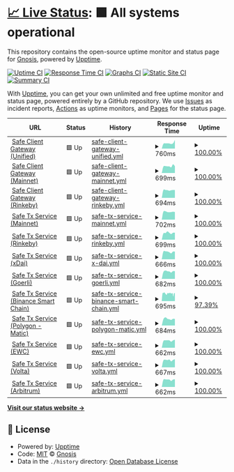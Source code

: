 # [📈 Live Status](https://gnosis.github.io/safe-services-status): <!--live status--> **🟩 All systems operational**

This repository contains the open-source uptime monitor and status page for [Gnosis](https://gnosis.io), powered by [Upptime](https://github.com/upptime/upptime).

[![Uptime CI](https://github.com/gnosis/safe-services-status/workflows/Uptime%20CI/badge.svg)](https://github.com/gnosis/safe-services-status/actions?query=workflow%3A%22Uptime+CI%22)
[![Response Time CI](https://github.com/gnosis/safe-services-status/workflows/Response%20Time%20CI/badge.svg)](https://github.com/gnosis/safe-services-status/actions?query=workflow%3A%22Response+Time+CI%22)
[![Graphs CI](https://github.com/gnosis/safe-services-status/workflows/Graphs%20CI/badge.svg)](https://github.com/gnosis/safe-services-status/actions?query=workflow%3A%22Graphs+CI%22)
[![Static Site CI](https://github.com/gnosis/safe-services-status/workflows/Static%20Site%20CI/badge.svg)](https://github.com/gnosis/safe-services-status/actions?query=workflow%3A%22Static+Site+CI%22)
[![Summary CI](https://github.com/gnosis/safe-services-status/workflows/Summary%20CI/badge.svg)](https://github.com/gnosis/safe-services-status/actions?query=workflow%3A%22Summary+CI%22)

With [Upptime](https://upptime.js.org), you can get your own unlimited and free uptime monitor and status page, powered entirely by a GitHub repository. We use [Issues](https://github.com/gnosis/safe-services-status/issues) as incident reports, [Actions](https://github.com/gnosis/safe-services-status/actions) as uptime monitors, and [Pages](https://gnosis.github.io/safe-services-status) for the status page.

<!--start: status pages-->
<!-- This summary is generated by Upptime (https://github.com/upptime/upptime) -->
<!-- Do not edit this manually, your changes will be overwritten -->
<!-- prettier-ignore -->
| URL | Status | History | Response Time | Uptime |
| --- | ------ | ------- | ------------- | ------ |
| <img alt="" src="https://favicons.githubusercontent.com/safe-client.gnosis.io" height="13"> [Safe Client Gateway (Unified)](https://safe-client.gnosis.io/health/) | 🟩 Up | [safe-client-gateway-unified.yml](https://github.com/gnosis/safe-services-status/commits/HEAD/history/safe-client-gateway-unified.yml) | <details><summary><img alt="Response time graph" src="./graphs/safe-client-gateway-unified/response-time-week.png" height="20"> 760ms</summary><br><a href="https://gnosis.github.io/safe-services-status/history/safe-client-gateway-unified"><img alt="Response time 724" src="https://img.shields.io/endpoint?url=https%3A%2F%2Fraw.githubusercontent.com%2Fgnosis%2Fsafe-services-status%2FHEAD%2Fapi%2Fsafe-client-gateway-unified%2Fresponse-time.json"></a><br><a href="https://gnosis.github.io/safe-services-status/history/safe-client-gateway-unified"><img alt="24-hour response time 731" src="https://img.shields.io/endpoint?url=https%3A%2F%2Fraw.githubusercontent.com%2Fgnosis%2Fsafe-services-status%2FHEAD%2Fapi%2Fsafe-client-gateway-unified%2Fresponse-time-day.json"></a><br><a href="https://gnosis.github.io/safe-services-status/history/safe-client-gateway-unified"><img alt="7-day response time 760" src="https://img.shields.io/endpoint?url=https%3A%2F%2Fraw.githubusercontent.com%2Fgnosis%2Fsafe-services-status%2FHEAD%2Fapi%2Fsafe-client-gateway-unified%2Fresponse-time-week.json"></a><br><a href="https://gnosis.github.io/safe-services-status/history/safe-client-gateway-unified"><img alt="30-day response time 728" src="https://img.shields.io/endpoint?url=https%3A%2F%2Fraw.githubusercontent.com%2Fgnosis%2Fsafe-services-status%2FHEAD%2Fapi%2Fsafe-client-gateway-unified%2Fresponse-time-month.json"></a><br><a href="https://gnosis.github.io/safe-services-status/history/safe-client-gateway-unified"><img alt="1-year response time 724" src="https://img.shields.io/endpoint?url=https%3A%2F%2Fraw.githubusercontent.com%2Fgnosis%2Fsafe-services-status%2FHEAD%2Fapi%2Fsafe-client-gateway-unified%2Fresponse-time-year.json"></a></details> | <details><summary><a href="https://gnosis.github.io/safe-services-status/history/safe-client-gateway-unified">100.00%</a></summary><a href="https://gnosis.github.io/safe-services-status/history/safe-client-gateway-unified"><img alt="All-time uptime 99.98%" src="https://img.shields.io/endpoint?url=https%3A%2F%2Fraw.githubusercontent.com%2Fgnosis%2Fsafe-services-status%2FHEAD%2Fapi%2Fsafe-client-gateway-unified%2Fuptime.json"></a><br><a href="https://gnosis.github.io/safe-services-status/history/safe-client-gateway-unified"><img alt="24-hour uptime 100.00%" src="https://img.shields.io/endpoint?url=https%3A%2F%2Fraw.githubusercontent.com%2Fgnosis%2Fsafe-services-status%2FHEAD%2Fapi%2Fsafe-client-gateway-unified%2Fuptime-day.json"></a><br><a href="https://gnosis.github.io/safe-services-status/history/safe-client-gateway-unified"><img alt="7-day uptime 100.00%" src="https://img.shields.io/endpoint?url=https%3A%2F%2Fraw.githubusercontent.com%2Fgnosis%2Fsafe-services-status%2FHEAD%2Fapi%2Fsafe-client-gateway-unified%2Fuptime-week.json"></a><br><a href="https://gnosis.github.io/safe-services-status/history/safe-client-gateway-unified"><img alt="30-day uptime 99.98%" src="https://img.shields.io/endpoint?url=https%3A%2F%2Fraw.githubusercontent.com%2Fgnosis%2Fsafe-services-status%2FHEAD%2Fapi%2Fsafe-client-gateway-unified%2Fuptime-month.json"></a><br><a href="https://gnosis.github.io/safe-services-status/history/safe-client-gateway-unified"><img alt="1-year uptime 99.98%" src="https://img.shields.io/endpoint?url=https%3A%2F%2Fraw.githubusercontent.com%2Fgnosis%2Fsafe-services-status%2FHEAD%2Fapi%2Fsafe-client-gateway-unified%2Fuptime-year.json"></a></details>
| <img alt="" src="https://favicons.githubusercontent.com/safe-client.mainnet.gnosis.io" height="13"> [Safe Client Gateway (Mainnet)](https://safe-client.mainnet.gnosis.io/health/) | 🟩 Up | [safe-client-gateway-mainnet.yml](https://github.com/gnosis/safe-services-status/commits/HEAD/history/safe-client-gateway-mainnet.yml) | <details><summary><img alt="Response time graph" src="./graphs/safe-client-gateway-mainnet/response-time-week.png" height="20"> 699ms</summary><br><a href="https://gnosis.github.io/safe-services-status/history/safe-client-gateway-mainnet"><img alt="Response time 1166" src="https://img.shields.io/endpoint?url=https%3A%2F%2Fraw.githubusercontent.com%2Fgnosis%2Fsafe-services-status%2FHEAD%2Fapi%2Fsafe-client-gateway-mainnet%2Fresponse-time.json"></a><br><a href="https://gnosis.github.io/safe-services-status/history/safe-client-gateway-mainnet"><img alt="24-hour response time 702" src="https://img.shields.io/endpoint?url=https%3A%2F%2Fraw.githubusercontent.com%2Fgnosis%2Fsafe-services-status%2FHEAD%2Fapi%2Fsafe-client-gateway-mainnet%2Fresponse-time-day.json"></a><br><a href="https://gnosis.github.io/safe-services-status/history/safe-client-gateway-mainnet"><img alt="7-day response time 699" src="https://img.shields.io/endpoint?url=https%3A%2F%2Fraw.githubusercontent.com%2Fgnosis%2Fsafe-services-status%2FHEAD%2Fapi%2Fsafe-client-gateway-mainnet%2Fresponse-time-week.json"></a><br><a href="https://gnosis.github.io/safe-services-status/history/safe-client-gateway-mainnet"><img alt="30-day response time 659" src="https://img.shields.io/endpoint?url=https%3A%2F%2Fraw.githubusercontent.com%2Fgnosis%2Fsafe-services-status%2FHEAD%2Fapi%2Fsafe-client-gateway-mainnet%2Fresponse-time-month.json"></a><br><a href="https://gnosis.github.io/safe-services-status/history/safe-client-gateway-mainnet"><img alt="1-year response time 1166" src="https://img.shields.io/endpoint?url=https%3A%2F%2Fraw.githubusercontent.com%2Fgnosis%2Fsafe-services-status%2FHEAD%2Fapi%2Fsafe-client-gateway-mainnet%2Fresponse-time-year.json"></a></details> | <details><summary><a href="https://gnosis.github.io/safe-services-status/history/safe-client-gateway-mainnet">100.00%</a></summary><a href="https://gnosis.github.io/safe-services-status/history/safe-client-gateway-mainnet"><img alt="All-time uptime 99.95%" src="https://img.shields.io/endpoint?url=https%3A%2F%2Fraw.githubusercontent.com%2Fgnosis%2Fsafe-services-status%2FHEAD%2Fapi%2Fsafe-client-gateway-mainnet%2Fuptime.json"></a><br><a href="https://gnosis.github.io/safe-services-status/history/safe-client-gateway-mainnet"><img alt="24-hour uptime 100.00%" src="https://img.shields.io/endpoint?url=https%3A%2F%2Fraw.githubusercontent.com%2Fgnosis%2Fsafe-services-status%2FHEAD%2Fapi%2Fsafe-client-gateway-mainnet%2Fuptime-day.json"></a><br><a href="https://gnosis.github.io/safe-services-status/history/safe-client-gateway-mainnet"><img alt="7-day uptime 100.00%" src="https://img.shields.io/endpoint?url=https%3A%2F%2Fraw.githubusercontent.com%2Fgnosis%2Fsafe-services-status%2FHEAD%2Fapi%2Fsafe-client-gateway-mainnet%2Fuptime-week.json"></a><br><a href="https://gnosis.github.io/safe-services-status/history/safe-client-gateway-mainnet"><img alt="30-day uptime 100.00%" src="https://img.shields.io/endpoint?url=https%3A%2F%2Fraw.githubusercontent.com%2Fgnosis%2Fsafe-services-status%2FHEAD%2Fapi%2Fsafe-client-gateway-mainnet%2Fuptime-month.json"></a><br><a href="https://gnosis.github.io/safe-services-status/history/safe-client-gateway-mainnet"><img alt="1-year uptime 99.95%" src="https://img.shields.io/endpoint?url=https%3A%2F%2Fraw.githubusercontent.com%2Fgnosis%2Fsafe-services-status%2FHEAD%2Fapi%2Fsafe-client-gateway-mainnet%2Fuptime-year.json"></a></details>
| <img alt="" src="https://favicons.githubusercontent.com/safe-client.rinkeby.gnosis.io" height="13"> [Safe Client Gateway (Rinkeby)](https://safe-client.rinkeby.gnosis.io/health/) | 🟩 Up | [safe-client-gateway-rinkeby.yml](https://github.com/gnosis/safe-services-status/commits/HEAD/history/safe-client-gateway-rinkeby.yml) | <details><summary><img alt="Response time graph" src="./graphs/safe-client-gateway-rinkeby/response-time-week.png" height="20"> 694ms</summary><br><a href="https://gnosis.github.io/safe-services-status/history/safe-client-gateway-rinkeby"><img alt="Response time 649" src="https://img.shields.io/endpoint?url=https%3A%2F%2Fraw.githubusercontent.com%2Fgnosis%2Fsafe-services-status%2FHEAD%2Fapi%2Fsafe-client-gateway-rinkeby%2Fresponse-time.json"></a><br><a href="https://gnosis.github.io/safe-services-status/history/safe-client-gateway-rinkeby"><img alt="24-hour response time 705" src="https://img.shields.io/endpoint?url=https%3A%2F%2Fraw.githubusercontent.com%2Fgnosis%2Fsafe-services-status%2FHEAD%2Fapi%2Fsafe-client-gateway-rinkeby%2Fresponse-time-day.json"></a><br><a href="https://gnosis.github.io/safe-services-status/history/safe-client-gateway-rinkeby"><img alt="7-day response time 694" src="https://img.shields.io/endpoint?url=https%3A%2F%2Fraw.githubusercontent.com%2Fgnosis%2Fsafe-services-status%2FHEAD%2Fapi%2Fsafe-client-gateway-rinkeby%2Fresponse-time-week.json"></a><br><a href="https://gnosis.github.io/safe-services-status/history/safe-client-gateway-rinkeby"><img alt="30-day response time 634" src="https://img.shields.io/endpoint?url=https%3A%2F%2Fraw.githubusercontent.com%2Fgnosis%2Fsafe-services-status%2FHEAD%2Fapi%2Fsafe-client-gateway-rinkeby%2Fresponse-time-month.json"></a><br><a href="https://gnosis.github.io/safe-services-status/history/safe-client-gateway-rinkeby"><img alt="1-year response time 649" src="https://img.shields.io/endpoint?url=https%3A%2F%2Fraw.githubusercontent.com%2Fgnosis%2Fsafe-services-status%2FHEAD%2Fapi%2Fsafe-client-gateway-rinkeby%2Fresponse-time-year.json"></a></details> | <details><summary><a href="https://gnosis.github.io/safe-services-status/history/safe-client-gateway-rinkeby">100.00%</a></summary><a href="https://gnosis.github.io/safe-services-status/history/safe-client-gateway-rinkeby"><img alt="All-time uptime 100.00%" src="https://img.shields.io/endpoint?url=https%3A%2F%2Fraw.githubusercontent.com%2Fgnosis%2Fsafe-services-status%2FHEAD%2Fapi%2Fsafe-client-gateway-rinkeby%2Fuptime.json"></a><br><a href="https://gnosis.github.io/safe-services-status/history/safe-client-gateway-rinkeby"><img alt="24-hour uptime 100.00%" src="https://img.shields.io/endpoint?url=https%3A%2F%2Fraw.githubusercontent.com%2Fgnosis%2Fsafe-services-status%2FHEAD%2Fapi%2Fsafe-client-gateway-rinkeby%2Fuptime-day.json"></a><br><a href="https://gnosis.github.io/safe-services-status/history/safe-client-gateway-rinkeby"><img alt="7-day uptime 100.00%" src="https://img.shields.io/endpoint?url=https%3A%2F%2Fraw.githubusercontent.com%2Fgnosis%2Fsafe-services-status%2FHEAD%2Fapi%2Fsafe-client-gateway-rinkeby%2Fuptime-week.json"></a><br><a href="https://gnosis.github.io/safe-services-status/history/safe-client-gateway-rinkeby"><img alt="30-day uptime 100.00%" src="https://img.shields.io/endpoint?url=https%3A%2F%2Fraw.githubusercontent.com%2Fgnosis%2Fsafe-services-status%2FHEAD%2Fapi%2Fsafe-client-gateway-rinkeby%2Fuptime-month.json"></a><br><a href="https://gnosis.github.io/safe-services-status/history/safe-client-gateway-rinkeby"><img alt="1-year uptime 100.00%" src="https://img.shields.io/endpoint?url=https%3A%2F%2Fraw.githubusercontent.com%2Fgnosis%2Fsafe-services-status%2FHEAD%2Fapi%2Fsafe-client-gateway-rinkeby%2Fuptime-year.json"></a></details>
| <img alt="" src="https://favicons.githubusercontent.com/safe-transaction.mainnet.gnosis.io" height="13"> [Safe Tx Service (Mainnet)](https://safe-transaction.mainnet.gnosis.io/check/) | 🟩 Up | [safe-tx-service-mainnet.yml](https://github.com/gnosis/safe-services-status/commits/HEAD/history/safe-tx-service-mainnet.yml) | <details><summary><img alt="Response time graph" src="./graphs/safe-tx-service-mainnet/response-time-week.png" height="20"> 702ms</summary><br><a href="https://gnosis.github.io/safe-services-status/history/safe-tx-service-mainnet"><img alt="Response time 1238" src="https://img.shields.io/endpoint?url=https%3A%2F%2Fraw.githubusercontent.com%2Fgnosis%2Fsafe-services-status%2FHEAD%2Fapi%2Fsafe-tx-service-mainnet%2Fresponse-time.json"></a><br><a href="https://gnosis.github.io/safe-services-status/history/safe-tx-service-mainnet"><img alt="24-hour response time 718" src="https://img.shields.io/endpoint?url=https%3A%2F%2Fraw.githubusercontent.com%2Fgnosis%2Fsafe-services-status%2FHEAD%2Fapi%2Fsafe-tx-service-mainnet%2Fresponse-time-day.json"></a><br><a href="https://gnosis.github.io/safe-services-status/history/safe-tx-service-mainnet"><img alt="7-day response time 702" src="https://img.shields.io/endpoint?url=https%3A%2F%2Fraw.githubusercontent.com%2Fgnosis%2Fsafe-services-status%2FHEAD%2Fapi%2Fsafe-tx-service-mainnet%2Fresponse-time-week.json"></a><br><a href="https://gnosis.github.io/safe-services-status/history/safe-tx-service-mainnet"><img alt="30-day response time 646" src="https://img.shields.io/endpoint?url=https%3A%2F%2Fraw.githubusercontent.com%2Fgnosis%2Fsafe-services-status%2FHEAD%2Fapi%2Fsafe-tx-service-mainnet%2Fresponse-time-month.json"></a><br><a href="https://gnosis.github.io/safe-services-status/history/safe-tx-service-mainnet"><img alt="1-year response time 1238" src="https://img.shields.io/endpoint?url=https%3A%2F%2Fraw.githubusercontent.com%2Fgnosis%2Fsafe-services-status%2FHEAD%2Fapi%2Fsafe-tx-service-mainnet%2Fresponse-time-year.json"></a></details> | <details><summary><a href="https://gnosis.github.io/safe-services-status/history/safe-tx-service-mainnet">100.00%</a></summary><a href="https://gnosis.github.io/safe-services-status/history/safe-tx-service-mainnet"><img alt="All-time uptime 99.98%" src="https://img.shields.io/endpoint?url=https%3A%2F%2Fraw.githubusercontent.com%2Fgnosis%2Fsafe-services-status%2FHEAD%2Fapi%2Fsafe-tx-service-mainnet%2Fuptime.json"></a><br><a href="https://gnosis.github.io/safe-services-status/history/safe-tx-service-mainnet"><img alt="24-hour uptime 100.00%" src="https://img.shields.io/endpoint?url=https%3A%2F%2Fraw.githubusercontent.com%2Fgnosis%2Fsafe-services-status%2FHEAD%2Fapi%2Fsafe-tx-service-mainnet%2Fuptime-day.json"></a><br><a href="https://gnosis.github.io/safe-services-status/history/safe-tx-service-mainnet"><img alt="7-day uptime 100.00%" src="https://img.shields.io/endpoint?url=https%3A%2F%2Fraw.githubusercontent.com%2Fgnosis%2Fsafe-services-status%2FHEAD%2Fapi%2Fsafe-tx-service-mainnet%2Fuptime-week.json"></a><br><a href="https://gnosis.github.io/safe-services-status/history/safe-tx-service-mainnet"><img alt="30-day uptime 99.98%" src="https://img.shields.io/endpoint?url=https%3A%2F%2Fraw.githubusercontent.com%2Fgnosis%2Fsafe-services-status%2FHEAD%2Fapi%2Fsafe-tx-service-mainnet%2Fuptime-month.json"></a><br><a href="https://gnosis.github.io/safe-services-status/history/safe-tx-service-mainnet"><img alt="1-year uptime 99.98%" src="https://img.shields.io/endpoint?url=https%3A%2F%2Fraw.githubusercontent.com%2Fgnosis%2Fsafe-services-status%2FHEAD%2Fapi%2Fsafe-tx-service-mainnet%2Fuptime-year.json"></a></details>
| <img alt="" src="https://favicons.githubusercontent.com/safe-transaction.rinkeby.gnosis.io" height="13"> [Safe Tx Service (Rinkeby)](https://safe-transaction.rinkeby.gnosis.io/check/) | 🟩 Up | [safe-tx-service-rinkeby.yml](https://github.com/gnosis/safe-services-status/commits/HEAD/history/safe-tx-service-rinkeby.yml) | <details><summary><img alt="Response time graph" src="./graphs/safe-tx-service-rinkeby/response-time-week.png" height="20"> 699ms</summary><br><a href="https://gnosis.github.io/safe-services-status/history/safe-tx-service-rinkeby"><img alt="Response time 645" src="https://img.shields.io/endpoint?url=https%3A%2F%2Fraw.githubusercontent.com%2Fgnosis%2Fsafe-services-status%2FHEAD%2Fapi%2Fsafe-tx-service-rinkeby%2Fresponse-time.json"></a><br><a href="https://gnosis.github.io/safe-services-status/history/safe-tx-service-rinkeby"><img alt="24-hour response time 696" src="https://img.shields.io/endpoint?url=https%3A%2F%2Fraw.githubusercontent.com%2Fgnosis%2Fsafe-services-status%2FHEAD%2Fapi%2Fsafe-tx-service-rinkeby%2Fresponse-time-day.json"></a><br><a href="https://gnosis.github.io/safe-services-status/history/safe-tx-service-rinkeby"><img alt="7-day response time 699" src="https://img.shields.io/endpoint?url=https%3A%2F%2Fraw.githubusercontent.com%2Fgnosis%2Fsafe-services-status%2FHEAD%2Fapi%2Fsafe-tx-service-rinkeby%2Fresponse-time-week.json"></a><br><a href="https://gnosis.github.io/safe-services-status/history/safe-tx-service-rinkeby"><img alt="30-day response time 635" src="https://img.shields.io/endpoint?url=https%3A%2F%2Fraw.githubusercontent.com%2Fgnosis%2Fsafe-services-status%2FHEAD%2Fapi%2Fsafe-tx-service-rinkeby%2Fresponse-time-month.json"></a><br><a href="https://gnosis.github.io/safe-services-status/history/safe-tx-service-rinkeby"><img alt="1-year response time 645" src="https://img.shields.io/endpoint?url=https%3A%2F%2Fraw.githubusercontent.com%2Fgnosis%2Fsafe-services-status%2FHEAD%2Fapi%2Fsafe-tx-service-rinkeby%2Fresponse-time-year.json"></a></details> | <details><summary><a href="https://gnosis.github.io/safe-services-status/history/safe-tx-service-rinkeby">100.00%</a></summary><a href="https://gnosis.github.io/safe-services-status/history/safe-tx-service-rinkeby"><img alt="All-time uptime 99.99%" src="https://img.shields.io/endpoint?url=https%3A%2F%2Fraw.githubusercontent.com%2Fgnosis%2Fsafe-services-status%2FHEAD%2Fapi%2Fsafe-tx-service-rinkeby%2Fuptime.json"></a><br><a href="https://gnosis.github.io/safe-services-status/history/safe-tx-service-rinkeby"><img alt="24-hour uptime 100.00%" src="https://img.shields.io/endpoint?url=https%3A%2F%2Fraw.githubusercontent.com%2Fgnosis%2Fsafe-services-status%2FHEAD%2Fapi%2Fsafe-tx-service-rinkeby%2Fuptime-day.json"></a><br><a href="https://gnosis.github.io/safe-services-status/history/safe-tx-service-rinkeby"><img alt="7-day uptime 100.00%" src="https://img.shields.io/endpoint?url=https%3A%2F%2Fraw.githubusercontent.com%2Fgnosis%2Fsafe-services-status%2FHEAD%2Fapi%2Fsafe-tx-service-rinkeby%2Fuptime-week.json"></a><br><a href="https://gnosis.github.io/safe-services-status/history/safe-tx-service-rinkeby"><img alt="30-day uptime 99.98%" src="https://img.shields.io/endpoint?url=https%3A%2F%2Fraw.githubusercontent.com%2Fgnosis%2Fsafe-services-status%2FHEAD%2Fapi%2Fsafe-tx-service-rinkeby%2Fuptime-month.json"></a><br><a href="https://gnosis.github.io/safe-services-status/history/safe-tx-service-rinkeby"><img alt="1-year uptime 99.99%" src="https://img.shields.io/endpoint?url=https%3A%2F%2Fraw.githubusercontent.com%2Fgnosis%2Fsafe-services-status%2FHEAD%2Fapi%2Fsafe-tx-service-rinkeby%2Fuptime-year.json"></a></details>
| <img alt="" src="https://favicons.githubusercontent.com/safe-transaction.xdai.gnosis.io" height="13"> [Safe Tx Service (xDai)](https://safe-transaction.xdai.gnosis.io/check/) | 🟩 Up | [safe-tx-service-x-dai.yml](https://github.com/gnosis/safe-services-status/commits/HEAD/history/safe-tx-service-x-dai.yml) | <details><summary><img alt="Response time graph" src="./graphs/safe-tx-service-x-dai/response-time-week.png" height="20"> 666ms</summary><br><a href="https://gnosis.github.io/safe-services-status/history/safe-tx-service-x-dai"><img alt="Response time 643" src="https://img.shields.io/endpoint?url=https%3A%2F%2Fraw.githubusercontent.com%2Fgnosis%2Fsafe-services-status%2FHEAD%2Fapi%2Fsafe-tx-service-x-dai%2Fresponse-time.json"></a><br><a href="https://gnosis.github.io/safe-services-status/history/safe-tx-service-x-dai"><img alt="24-hour response time 676" src="https://img.shields.io/endpoint?url=https%3A%2F%2Fraw.githubusercontent.com%2Fgnosis%2Fsafe-services-status%2FHEAD%2Fapi%2Fsafe-tx-service-x-dai%2Fresponse-time-day.json"></a><br><a href="https://gnosis.github.io/safe-services-status/history/safe-tx-service-x-dai"><img alt="7-day response time 666" src="https://img.shields.io/endpoint?url=https%3A%2F%2Fraw.githubusercontent.com%2Fgnosis%2Fsafe-services-status%2FHEAD%2Fapi%2Fsafe-tx-service-x-dai%2Fresponse-time-week.json"></a><br><a href="https://gnosis.github.io/safe-services-status/history/safe-tx-service-x-dai"><img alt="30-day response time 633" src="https://img.shields.io/endpoint?url=https%3A%2F%2Fraw.githubusercontent.com%2Fgnosis%2Fsafe-services-status%2FHEAD%2Fapi%2Fsafe-tx-service-x-dai%2Fresponse-time-month.json"></a><br><a href="https://gnosis.github.io/safe-services-status/history/safe-tx-service-x-dai"><img alt="1-year response time 643" src="https://img.shields.io/endpoint?url=https%3A%2F%2Fraw.githubusercontent.com%2Fgnosis%2Fsafe-services-status%2FHEAD%2Fapi%2Fsafe-tx-service-x-dai%2Fresponse-time-year.json"></a></details> | <details><summary><a href="https://gnosis.github.io/safe-services-status/history/safe-tx-service-x-dai">100.00%</a></summary><a href="https://gnosis.github.io/safe-services-status/history/safe-tx-service-x-dai"><img alt="All-time uptime 99.99%" src="https://img.shields.io/endpoint?url=https%3A%2F%2Fraw.githubusercontent.com%2Fgnosis%2Fsafe-services-status%2FHEAD%2Fapi%2Fsafe-tx-service-x-dai%2Fuptime.json"></a><br><a href="https://gnosis.github.io/safe-services-status/history/safe-tx-service-x-dai"><img alt="24-hour uptime 100.00%" src="https://img.shields.io/endpoint?url=https%3A%2F%2Fraw.githubusercontent.com%2Fgnosis%2Fsafe-services-status%2FHEAD%2Fapi%2Fsafe-tx-service-x-dai%2Fuptime-day.json"></a><br><a href="https://gnosis.github.io/safe-services-status/history/safe-tx-service-x-dai"><img alt="7-day uptime 100.00%" src="https://img.shields.io/endpoint?url=https%3A%2F%2Fraw.githubusercontent.com%2Fgnosis%2Fsafe-services-status%2FHEAD%2Fapi%2Fsafe-tx-service-x-dai%2Fuptime-week.json"></a><br><a href="https://gnosis.github.io/safe-services-status/history/safe-tx-service-x-dai"><img alt="30-day uptime 99.98%" src="https://img.shields.io/endpoint?url=https%3A%2F%2Fraw.githubusercontent.com%2Fgnosis%2Fsafe-services-status%2FHEAD%2Fapi%2Fsafe-tx-service-x-dai%2Fuptime-month.json"></a><br><a href="https://gnosis.github.io/safe-services-status/history/safe-tx-service-x-dai"><img alt="1-year uptime 99.99%" src="https://img.shields.io/endpoint?url=https%3A%2F%2Fraw.githubusercontent.com%2Fgnosis%2Fsafe-services-status%2FHEAD%2Fapi%2Fsafe-tx-service-x-dai%2Fuptime-year.json"></a></details>
| <img alt="" src="https://favicons.githubusercontent.com/safe-transaction.goerli.gnosis.io" height="13"> [Safe Tx Service (Goerli)](https://safe-transaction.goerli.gnosis.io/check/) | 🟩 Up | [safe-tx-service-goerli.yml](https://github.com/gnosis/safe-services-status/commits/HEAD/history/safe-tx-service-goerli.yml) | <details><summary><img alt="Response time graph" src="./graphs/safe-tx-service-goerli/response-time-week.png" height="20"> 682ms</summary><br><a href="https://gnosis.github.io/safe-services-status/history/safe-tx-service-goerli"><img alt="Response time 636" src="https://img.shields.io/endpoint?url=https%3A%2F%2Fraw.githubusercontent.com%2Fgnosis%2Fsafe-services-status%2FHEAD%2Fapi%2Fsafe-tx-service-goerli%2Fresponse-time.json"></a><br><a href="https://gnosis.github.io/safe-services-status/history/safe-tx-service-goerli"><img alt="24-hour response time 685" src="https://img.shields.io/endpoint?url=https%3A%2F%2Fraw.githubusercontent.com%2Fgnosis%2Fsafe-services-status%2FHEAD%2Fapi%2Fsafe-tx-service-goerli%2Fresponse-time-day.json"></a><br><a href="https://gnosis.github.io/safe-services-status/history/safe-tx-service-goerli"><img alt="7-day response time 682" src="https://img.shields.io/endpoint?url=https%3A%2F%2Fraw.githubusercontent.com%2Fgnosis%2Fsafe-services-status%2FHEAD%2Fapi%2Fsafe-tx-service-goerli%2Fresponse-time-week.json"></a><br><a href="https://gnosis.github.io/safe-services-status/history/safe-tx-service-goerli"><img alt="30-day response time 623" src="https://img.shields.io/endpoint?url=https%3A%2F%2Fraw.githubusercontent.com%2Fgnosis%2Fsafe-services-status%2FHEAD%2Fapi%2Fsafe-tx-service-goerli%2Fresponse-time-month.json"></a><br><a href="https://gnosis.github.io/safe-services-status/history/safe-tx-service-goerli"><img alt="1-year response time 636" src="https://img.shields.io/endpoint?url=https%3A%2F%2Fraw.githubusercontent.com%2Fgnosis%2Fsafe-services-status%2FHEAD%2Fapi%2Fsafe-tx-service-goerli%2Fresponse-time-year.json"></a></details> | <details><summary><a href="https://gnosis.github.io/safe-services-status/history/safe-tx-service-goerli">100.00%</a></summary><a href="https://gnosis.github.io/safe-services-status/history/safe-tx-service-goerli"><img alt="All-time uptime 99.99%" src="https://img.shields.io/endpoint?url=https%3A%2F%2Fraw.githubusercontent.com%2Fgnosis%2Fsafe-services-status%2FHEAD%2Fapi%2Fsafe-tx-service-goerli%2Fuptime.json"></a><br><a href="https://gnosis.github.io/safe-services-status/history/safe-tx-service-goerli"><img alt="24-hour uptime 100.00%" src="https://img.shields.io/endpoint?url=https%3A%2F%2Fraw.githubusercontent.com%2Fgnosis%2Fsafe-services-status%2FHEAD%2Fapi%2Fsafe-tx-service-goerli%2Fuptime-day.json"></a><br><a href="https://gnosis.github.io/safe-services-status/history/safe-tx-service-goerli"><img alt="7-day uptime 100.00%" src="https://img.shields.io/endpoint?url=https%3A%2F%2Fraw.githubusercontent.com%2Fgnosis%2Fsafe-services-status%2FHEAD%2Fapi%2Fsafe-tx-service-goerli%2Fuptime-week.json"></a><br><a href="https://gnosis.github.io/safe-services-status/history/safe-tx-service-goerli"><img alt="30-day uptime 99.98%" src="https://img.shields.io/endpoint?url=https%3A%2F%2Fraw.githubusercontent.com%2Fgnosis%2Fsafe-services-status%2FHEAD%2Fapi%2Fsafe-tx-service-goerli%2Fuptime-month.json"></a><br><a href="https://gnosis.github.io/safe-services-status/history/safe-tx-service-goerli"><img alt="1-year uptime 99.99%" src="https://img.shields.io/endpoint?url=https%3A%2F%2Fraw.githubusercontent.com%2Fgnosis%2Fsafe-services-status%2FHEAD%2Fapi%2Fsafe-tx-service-goerli%2Fuptime-year.json"></a></details>
| <img alt="" src="https://favicons.githubusercontent.com/safe-transaction.bsc.gnosis.io" height="13"> [Safe Tx Service (Binance Smart Chain)](https://safe-transaction.bsc.gnosis.io/check/) | 🟩 Up | [safe-tx-service-binance-smart-chain.yml](https://github.com/gnosis/safe-services-status/commits/HEAD/history/safe-tx-service-binance-smart-chain.yml) | <details><summary><img alt="Response time graph" src="./graphs/safe-tx-service-binance-smart-chain/response-time-week.png" height="20"> 695ms</summary><br><a href="https://gnosis.github.io/safe-services-status/history/safe-tx-service-binance-smart-chain"><img alt="Response time 971" src="https://img.shields.io/endpoint?url=https%3A%2F%2Fraw.githubusercontent.com%2Fgnosis%2Fsafe-services-status%2FHEAD%2Fapi%2Fsafe-tx-service-binance-smart-chain%2Fresponse-time.json"></a><br><a href="https://gnosis.github.io/safe-services-status/history/safe-tx-service-binance-smart-chain"><img alt="24-hour response time 831" src="https://img.shields.io/endpoint?url=https%3A%2F%2Fraw.githubusercontent.com%2Fgnosis%2Fsafe-services-status%2FHEAD%2Fapi%2Fsafe-tx-service-binance-smart-chain%2Fresponse-time-day.json"></a><br><a href="https://gnosis.github.io/safe-services-status/history/safe-tx-service-binance-smart-chain"><img alt="7-day response time 695" src="https://img.shields.io/endpoint?url=https%3A%2F%2Fraw.githubusercontent.com%2Fgnosis%2Fsafe-services-status%2FHEAD%2Fapi%2Fsafe-tx-service-binance-smart-chain%2Fresponse-time-week.json"></a><br><a href="https://gnosis.github.io/safe-services-status/history/safe-tx-service-binance-smart-chain"><img alt="30-day response time 660" src="https://img.shields.io/endpoint?url=https%3A%2F%2Fraw.githubusercontent.com%2Fgnosis%2Fsafe-services-status%2FHEAD%2Fapi%2Fsafe-tx-service-binance-smart-chain%2Fresponse-time-month.json"></a><br><a href="https://gnosis.github.io/safe-services-status/history/safe-tx-service-binance-smart-chain"><img alt="1-year response time 971" src="https://img.shields.io/endpoint?url=https%3A%2F%2Fraw.githubusercontent.com%2Fgnosis%2Fsafe-services-status%2FHEAD%2Fapi%2Fsafe-tx-service-binance-smart-chain%2Fresponse-time-year.json"></a></details> | <details><summary><a href="https://gnosis.github.io/safe-services-status/history/safe-tx-service-binance-smart-chain">97.39%</a></summary><a href="https://gnosis.github.io/safe-services-status/history/safe-tx-service-binance-smart-chain"><img alt="All-time uptime 99.63%" src="https://img.shields.io/endpoint?url=https%3A%2F%2Fraw.githubusercontent.com%2Fgnosis%2Fsafe-services-status%2FHEAD%2Fapi%2Fsafe-tx-service-binance-smart-chain%2Fuptime.json"></a><br><a href="https://gnosis.github.io/safe-services-status/history/safe-tx-service-binance-smart-chain"><img alt="24-hour uptime 100.00%" src="https://img.shields.io/endpoint?url=https%3A%2F%2Fraw.githubusercontent.com%2Fgnosis%2Fsafe-services-status%2FHEAD%2Fapi%2Fsafe-tx-service-binance-smart-chain%2Fuptime-day.json"></a><br><a href="https://gnosis.github.io/safe-services-status/history/safe-tx-service-binance-smart-chain"><img alt="7-day uptime 97.39%" src="https://img.shields.io/endpoint?url=https%3A%2F%2Fraw.githubusercontent.com%2Fgnosis%2Fsafe-services-status%2FHEAD%2Fapi%2Fsafe-tx-service-binance-smart-chain%2Fuptime-week.json"></a><br><a href="https://gnosis.github.io/safe-services-status/history/safe-tx-service-binance-smart-chain"><img alt="30-day uptime 99.28%" src="https://img.shields.io/endpoint?url=https%3A%2F%2Fraw.githubusercontent.com%2Fgnosis%2Fsafe-services-status%2FHEAD%2Fapi%2Fsafe-tx-service-binance-smart-chain%2Fuptime-month.json"></a><br><a href="https://gnosis.github.io/safe-services-status/history/safe-tx-service-binance-smart-chain"><img alt="1-year uptime 99.63%" src="https://img.shields.io/endpoint?url=https%3A%2F%2Fraw.githubusercontent.com%2Fgnosis%2Fsafe-services-status%2FHEAD%2Fapi%2Fsafe-tx-service-binance-smart-chain%2Fuptime-year.json"></a></details>
| <img alt="" src="https://favicons.githubusercontent.com/safe-transaction.polygon.gnosis.io" height="13"> [Safe Tx Service (Polygon - Matic)](https://safe-transaction.polygon.gnosis.io/check/) | 🟩 Up | [safe-tx-service-polygon-matic.yml](https://github.com/gnosis/safe-services-status/commits/HEAD/history/safe-tx-service-polygon-matic.yml) | <details><summary><img alt="Response time graph" src="./graphs/safe-tx-service-polygon-matic/response-time-week.png" height="20"> 684ms</summary><br><a href="https://gnosis.github.io/safe-services-status/history/safe-tx-service-polygon-matic"><img alt="Response time 1202" src="https://img.shields.io/endpoint?url=https%3A%2F%2Fraw.githubusercontent.com%2Fgnosis%2Fsafe-services-status%2FHEAD%2Fapi%2Fsafe-tx-service-polygon-matic%2Fresponse-time.json"></a><br><a href="https://gnosis.github.io/safe-services-status/history/safe-tx-service-polygon-matic"><img alt="24-hour response time 716" src="https://img.shields.io/endpoint?url=https%3A%2F%2Fraw.githubusercontent.com%2Fgnosis%2Fsafe-services-status%2FHEAD%2Fapi%2Fsafe-tx-service-polygon-matic%2Fresponse-time-day.json"></a><br><a href="https://gnosis.github.io/safe-services-status/history/safe-tx-service-polygon-matic"><img alt="7-day response time 684" src="https://img.shields.io/endpoint?url=https%3A%2F%2Fraw.githubusercontent.com%2Fgnosis%2Fsafe-services-status%2FHEAD%2Fapi%2Fsafe-tx-service-polygon-matic%2Fresponse-time-week.json"></a><br><a href="https://gnosis.github.io/safe-services-status/history/safe-tx-service-polygon-matic"><img alt="30-day response time 637" src="https://img.shields.io/endpoint?url=https%3A%2F%2Fraw.githubusercontent.com%2Fgnosis%2Fsafe-services-status%2FHEAD%2Fapi%2Fsafe-tx-service-polygon-matic%2Fresponse-time-month.json"></a><br><a href="https://gnosis.github.io/safe-services-status/history/safe-tx-service-polygon-matic"><img alt="1-year response time 1202" src="https://img.shields.io/endpoint?url=https%3A%2F%2Fraw.githubusercontent.com%2Fgnosis%2Fsafe-services-status%2FHEAD%2Fapi%2Fsafe-tx-service-polygon-matic%2Fresponse-time-year.json"></a></details> | <details><summary><a href="https://gnosis.github.io/safe-services-status/history/safe-tx-service-polygon-matic">100.00%</a></summary><a href="https://gnosis.github.io/safe-services-status/history/safe-tx-service-polygon-matic"><img alt="All-time uptime 99.93%" src="https://img.shields.io/endpoint?url=https%3A%2F%2Fraw.githubusercontent.com%2Fgnosis%2Fsafe-services-status%2FHEAD%2Fapi%2Fsafe-tx-service-polygon-matic%2Fuptime.json"></a><br><a href="https://gnosis.github.io/safe-services-status/history/safe-tx-service-polygon-matic"><img alt="24-hour uptime 100.00%" src="https://img.shields.io/endpoint?url=https%3A%2F%2Fraw.githubusercontent.com%2Fgnosis%2Fsafe-services-status%2FHEAD%2Fapi%2Fsafe-tx-service-polygon-matic%2Fuptime-day.json"></a><br><a href="https://gnosis.github.io/safe-services-status/history/safe-tx-service-polygon-matic"><img alt="7-day uptime 100.00%" src="https://img.shields.io/endpoint?url=https%3A%2F%2Fraw.githubusercontent.com%2Fgnosis%2Fsafe-services-status%2FHEAD%2Fapi%2Fsafe-tx-service-polygon-matic%2Fuptime-week.json"></a><br><a href="https://gnosis.github.io/safe-services-status/history/safe-tx-service-polygon-matic"><img alt="30-day uptime 99.97%" src="https://img.shields.io/endpoint?url=https%3A%2F%2Fraw.githubusercontent.com%2Fgnosis%2Fsafe-services-status%2FHEAD%2Fapi%2Fsafe-tx-service-polygon-matic%2Fuptime-month.json"></a><br><a href="https://gnosis.github.io/safe-services-status/history/safe-tx-service-polygon-matic"><img alt="1-year uptime 99.93%" src="https://img.shields.io/endpoint?url=https%3A%2F%2Fraw.githubusercontent.com%2Fgnosis%2Fsafe-services-status%2FHEAD%2Fapi%2Fsafe-tx-service-polygon-matic%2Fuptime-year.json"></a></details>
| <img alt="" src="https://favicons.githubusercontent.com/safe-transaction.ewc.gnosis.io" height="13"> [Safe Tx Service (EWC)](https://safe-transaction.ewc.gnosis.io/check/) | 🟩 Up | [safe-tx-service-ewc.yml](https://github.com/gnosis/safe-services-status/commits/HEAD/history/safe-tx-service-ewc.yml) | <details><summary><img alt="Response time graph" src="./graphs/safe-tx-service-ewc/response-time-week.png" height="20"> 662ms</summary><br><a href="https://gnosis.github.io/safe-services-status/history/safe-tx-service-ewc"><img alt="Response time 634" src="https://img.shields.io/endpoint?url=https%3A%2F%2Fraw.githubusercontent.com%2Fgnosis%2Fsafe-services-status%2FHEAD%2Fapi%2Fsafe-tx-service-ewc%2Fresponse-time.json"></a><br><a href="https://gnosis.github.io/safe-services-status/history/safe-tx-service-ewc"><img alt="24-hour response time 679" src="https://img.shields.io/endpoint?url=https%3A%2F%2Fraw.githubusercontent.com%2Fgnosis%2Fsafe-services-status%2FHEAD%2Fapi%2Fsafe-tx-service-ewc%2Fresponse-time-day.json"></a><br><a href="https://gnosis.github.io/safe-services-status/history/safe-tx-service-ewc"><img alt="7-day response time 662" src="https://img.shields.io/endpoint?url=https%3A%2F%2Fraw.githubusercontent.com%2Fgnosis%2Fsafe-services-status%2FHEAD%2Fapi%2Fsafe-tx-service-ewc%2Fresponse-time-week.json"></a><br><a href="https://gnosis.github.io/safe-services-status/history/safe-tx-service-ewc"><img alt="30-day response time 624" src="https://img.shields.io/endpoint?url=https%3A%2F%2Fraw.githubusercontent.com%2Fgnosis%2Fsafe-services-status%2FHEAD%2Fapi%2Fsafe-tx-service-ewc%2Fresponse-time-month.json"></a><br><a href="https://gnosis.github.io/safe-services-status/history/safe-tx-service-ewc"><img alt="1-year response time 634" src="https://img.shields.io/endpoint?url=https%3A%2F%2Fraw.githubusercontent.com%2Fgnosis%2Fsafe-services-status%2FHEAD%2Fapi%2Fsafe-tx-service-ewc%2Fresponse-time-year.json"></a></details> | <details><summary><a href="https://gnosis.github.io/safe-services-status/history/safe-tx-service-ewc">100.00%</a></summary><a href="https://gnosis.github.io/safe-services-status/history/safe-tx-service-ewc"><img alt="All-time uptime 99.99%" src="https://img.shields.io/endpoint?url=https%3A%2F%2Fraw.githubusercontent.com%2Fgnosis%2Fsafe-services-status%2FHEAD%2Fapi%2Fsafe-tx-service-ewc%2Fuptime.json"></a><br><a href="https://gnosis.github.io/safe-services-status/history/safe-tx-service-ewc"><img alt="24-hour uptime 100.00%" src="https://img.shields.io/endpoint?url=https%3A%2F%2Fraw.githubusercontent.com%2Fgnosis%2Fsafe-services-status%2FHEAD%2Fapi%2Fsafe-tx-service-ewc%2Fuptime-day.json"></a><br><a href="https://gnosis.github.io/safe-services-status/history/safe-tx-service-ewc"><img alt="7-day uptime 100.00%" src="https://img.shields.io/endpoint?url=https%3A%2F%2Fraw.githubusercontent.com%2Fgnosis%2Fsafe-services-status%2FHEAD%2Fapi%2Fsafe-tx-service-ewc%2Fuptime-week.json"></a><br><a href="https://gnosis.github.io/safe-services-status/history/safe-tx-service-ewc"><img alt="30-day uptime 99.98%" src="https://img.shields.io/endpoint?url=https%3A%2F%2Fraw.githubusercontent.com%2Fgnosis%2Fsafe-services-status%2FHEAD%2Fapi%2Fsafe-tx-service-ewc%2Fuptime-month.json"></a><br><a href="https://gnosis.github.io/safe-services-status/history/safe-tx-service-ewc"><img alt="1-year uptime 99.99%" src="https://img.shields.io/endpoint?url=https%3A%2F%2Fraw.githubusercontent.com%2Fgnosis%2Fsafe-services-status%2FHEAD%2Fapi%2Fsafe-tx-service-ewc%2Fuptime-year.json"></a></details>
| <img alt="" src="https://favicons.githubusercontent.com/safe-transaction.volta.gnosis.io" height="13"> [Safe Tx Service (Volta)](https://safe-transaction.volta.gnosis.io/check/) | 🟩 Up | [safe-tx-service-volta.yml](https://github.com/gnosis/safe-services-status/commits/HEAD/history/safe-tx-service-volta.yml) | <details><summary><img alt="Response time graph" src="./graphs/safe-tx-service-volta/response-time-week.png" height="20"> 667ms</summary><br><a href="https://gnosis.github.io/safe-services-status/history/safe-tx-service-volta"><img alt="Response time 632" src="https://img.shields.io/endpoint?url=https%3A%2F%2Fraw.githubusercontent.com%2Fgnosis%2Fsafe-services-status%2FHEAD%2Fapi%2Fsafe-tx-service-volta%2Fresponse-time.json"></a><br><a href="https://gnosis.github.io/safe-services-status/history/safe-tx-service-volta"><img alt="24-hour response time 668" src="https://img.shields.io/endpoint?url=https%3A%2F%2Fraw.githubusercontent.com%2Fgnosis%2Fsafe-services-status%2FHEAD%2Fapi%2Fsafe-tx-service-volta%2Fresponse-time-day.json"></a><br><a href="https://gnosis.github.io/safe-services-status/history/safe-tx-service-volta"><img alt="7-day response time 667" src="https://img.shields.io/endpoint?url=https%3A%2F%2Fraw.githubusercontent.com%2Fgnosis%2Fsafe-services-status%2FHEAD%2Fapi%2Fsafe-tx-service-volta%2Fresponse-time-week.json"></a><br><a href="https://gnosis.github.io/safe-services-status/history/safe-tx-service-volta"><img alt="30-day response time 620" src="https://img.shields.io/endpoint?url=https%3A%2F%2Fraw.githubusercontent.com%2Fgnosis%2Fsafe-services-status%2FHEAD%2Fapi%2Fsafe-tx-service-volta%2Fresponse-time-month.json"></a><br><a href="https://gnosis.github.io/safe-services-status/history/safe-tx-service-volta"><img alt="1-year response time 632" src="https://img.shields.io/endpoint?url=https%3A%2F%2Fraw.githubusercontent.com%2Fgnosis%2Fsafe-services-status%2FHEAD%2Fapi%2Fsafe-tx-service-volta%2Fresponse-time-year.json"></a></details> | <details><summary><a href="https://gnosis.github.io/safe-services-status/history/safe-tx-service-volta">100.00%</a></summary><a href="https://gnosis.github.io/safe-services-status/history/safe-tx-service-volta"><img alt="All-time uptime 99.99%" src="https://img.shields.io/endpoint?url=https%3A%2F%2Fraw.githubusercontent.com%2Fgnosis%2Fsafe-services-status%2FHEAD%2Fapi%2Fsafe-tx-service-volta%2Fuptime.json"></a><br><a href="https://gnosis.github.io/safe-services-status/history/safe-tx-service-volta"><img alt="24-hour uptime 100.00%" src="https://img.shields.io/endpoint?url=https%3A%2F%2Fraw.githubusercontent.com%2Fgnosis%2Fsafe-services-status%2FHEAD%2Fapi%2Fsafe-tx-service-volta%2Fuptime-day.json"></a><br><a href="https://gnosis.github.io/safe-services-status/history/safe-tx-service-volta"><img alt="7-day uptime 100.00%" src="https://img.shields.io/endpoint?url=https%3A%2F%2Fraw.githubusercontent.com%2Fgnosis%2Fsafe-services-status%2FHEAD%2Fapi%2Fsafe-tx-service-volta%2Fuptime-week.json"></a><br><a href="https://gnosis.github.io/safe-services-status/history/safe-tx-service-volta"><img alt="30-day uptime 99.98%" src="https://img.shields.io/endpoint?url=https%3A%2F%2Fraw.githubusercontent.com%2Fgnosis%2Fsafe-services-status%2FHEAD%2Fapi%2Fsafe-tx-service-volta%2Fuptime-month.json"></a><br><a href="https://gnosis.github.io/safe-services-status/history/safe-tx-service-volta"><img alt="1-year uptime 99.99%" src="https://img.shields.io/endpoint?url=https%3A%2F%2Fraw.githubusercontent.com%2Fgnosis%2Fsafe-services-status%2FHEAD%2Fapi%2Fsafe-tx-service-volta%2Fuptime-year.json"></a></details>
| <img alt="" src="https://favicons.githubusercontent.com/safe-transaction.arbitrum.gnosis.io" height="13"> [Safe Tx Service (Arbitrum)](https://safe-transaction.arbitrum.gnosis.io/check/) | 🟩 Up | [safe-tx-service-arbitrum.yml](https://github.com/gnosis/safe-services-status/commits/HEAD/history/safe-tx-service-arbitrum.yml) | <details><summary><img alt="Response time graph" src="./graphs/safe-tx-service-arbitrum/response-time-week.png" height="20"> 662ms</summary><br><a href="https://gnosis.github.io/safe-services-status/history/safe-tx-service-arbitrum"><img alt="Response time 645" src="https://img.shields.io/endpoint?url=https%3A%2F%2Fraw.githubusercontent.com%2Fgnosis%2Fsafe-services-status%2FHEAD%2Fapi%2Fsafe-tx-service-arbitrum%2Fresponse-time.json"></a><br><a href="https://gnosis.github.io/safe-services-status/history/safe-tx-service-arbitrum"><img alt="24-hour response time 698" src="https://img.shields.io/endpoint?url=https%3A%2F%2Fraw.githubusercontent.com%2Fgnosis%2Fsafe-services-status%2FHEAD%2Fapi%2Fsafe-tx-service-arbitrum%2Fresponse-time-day.json"></a><br><a href="https://gnosis.github.io/safe-services-status/history/safe-tx-service-arbitrum"><img alt="7-day response time 662" src="https://img.shields.io/endpoint?url=https%3A%2F%2Fraw.githubusercontent.com%2Fgnosis%2Fsafe-services-status%2FHEAD%2Fapi%2Fsafe-tx-service-arbitrum%2Fresponse-time-week.json"></a><br><a href="https://gnosis.github.io/safe-services-status/history/safe-tx-service-arbitrum"><img alt="30-day response time 638" src="https://img.shields.io/endpoint?url=https%3A%2F%2Fraw.githubusercontent.com%2Fgnosis%2Fsafe-services-status%2FHEAD%2Fapi%2Fsafe-tx-service-arbitrum%2Fresponse-time-month.json"></a><br><a href="https://gnosis.github.io/safe-services-status/history/safe-tx-service-arbitrum"><img alt="1-year response time 645" src="https://img.shields.io/endpoint?url=https%3A%2F%2Fraw.githubusercontent.com%2Fgnosis%2Fsafe-services-status%2FHEAD%2Fapi%2Fsafe-tx-service-arbitrum%2Fresponse-time-year.json"></a></details> | <details><summary><a href="https://gnosis.github.io/safe-services-status/history/safe-tx-service-arbitrum">100.00%</a></summary><a href="https://gnosis.github.io/safe-services-status/history/safe-tx-service-arbitrum"><img alt="All-time uptime 99.99%" src="https://img.shields.io/endpoint?url=https%3A%2F%2Fraw.githubusercontent.com%2Fgnosis%2Fsafe-services-status%2FHEAD%2Fapi%2Fsafe-tx-service-arbitrum%2Fuptime.json"></a><br><a href="https://gnosis.github.io/safe-services-status/history/safe-tx-service-arbitrum"><img alt="24-hour uptime 100.00%" src="https://img.shields.io/endpoint?url=https%3A%2F%2Fraw.githubusercontent.com%2Fgnosis%2Fsafe-services-status%2FHEAD%2Fapi%2Fsafe-tx-service-arbitrum%2Fuptime-day.json"></a><br><a href="https://gnosis.github.io/safe-services-status/history/safe-tx-service-arbitrum"><img alt="7-day uptime 100.00%" src="https://img.shields.io/endpoint?url=https%3A%2F%2Fraw.githubusercontent.com%2Fgnosis%2Fsafe-services-status%2FHEAD%2Fapi%2Fsafe-tx-service-arbitrum%2Fuptime-week.json"></a><br><a href="https://gnosis.github.io/safe-services-status/history/safe-tx-service-arbitrum"><img alt="30-day uptime 99.98%" src="https://img.shields.io/endpoint?url=https%3A%2F%2Fraw.githubusercontent.com%2Fgnosis%2Fsafe-services-status%2FHEAD%2Fapi%2Fsafe-tx-service-arbitrum%2Fuptime-month.json"></a><br><a href="https://gnosis.github.io/safe-services-status/history/safe-tx-service-arbitrum"><img alt="1-year uptime 99.99%" src="https://img.shields.io/endpoint?url=https%3A%2F%2Fraw.githubusercontent.com%2Fgnosis%2Fsafe-services-status%2FHEAD%2Fapi%2Fsafe-tx-service-arbitrum%2Fuptime-year.json"></a></details>

<!--end: status pages-->

[**Visit our status website →**](https://gnosis.github.io/safe-services-status)

## 📄 License

- Powered by: [Upptime](https://github.com/upptime/upptime)
- Code: [MIT](./LICENSE) © [Gnosis](https://gnosis.io)
- Data in the `./history` directory: [Open Database License](https://opendatacommons.org/licenses/odbl/1-0/)
